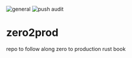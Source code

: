 ![general](https://github.com/gorhamc/zero2prod/actions/workflows/general.yml/badge.svg)
![push audit](https://github.com/gorhamc/zero2prod/actions/workflows/audit-on-push.yml/badge.svg)
# zero2prod
repo to follow along zero to production rust book
